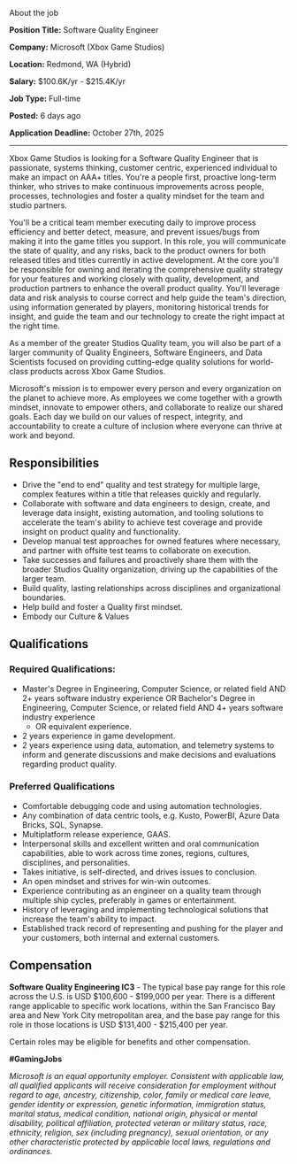 About the job

**Position Title:** Software Quality Engineer

**Company:** Microsoft (Xbox Game Studios)

**Location:** Redmond, WA (Hybrid)

**Salary:** $100.6K/yr - $215.4K/yr

**Job Type:** Full-time

**Posted:** 6 days ago

**Application Deadline:** October 27th, 2025

---

Xbox Game Studios is looking for a Software Quality Engineer that is passionate, systems thinking, customer centric, experienced individual to make an impact on AAA+ titles. You're a people first, proactive long-term thinker, who strives to make continuous improvements across people, processes, technologies and foster a quality mindset for the team and studio partners.

You'll be a critical team member executing daily to improve process efficiency and better detect, measure, and prevent issues/bugs from making it into the game titles you support. In this role, you will communicate the state of quality, and any risks, back to the product owners for both released titles and titles currently in active development. At the core you'll be responsible for owning and iterating the comprehensive quality strategy for your features and working closely with quality, development, and production partners to enhance the overall product quality. You'll leverage data and risk analysis to course correct and help guide the team's direction, using information generated by players, monitoring historical trends for insight, and guide the team and our technology to create the right impact at the right time.

As a member of the greater Studios Quality team, you will also be part of a larger community of Quality Engineers, Software Engineers, and Data Scientists focused on providing cutting-edge quality solutions for world-class products across Xbox Game Studios.

Microsoft's mission is to empower every person and every organization on the planet to achieve more. As employees we come together with a growth mindset, innovate to empower others, and collaborate to realize our shared goals. Each day we build on our values of respect, integrity, and accountability to create a culture of inclusion where everyone can thrive at work and beyond.

## Responsibilities

- Drive the "end to end" quality and test strategy for multiple large, complex features within a title that releases quickly and regularly.
- Collaborate with software and data engineers to design, create, and leverage data insight, existing automation, and tooling solutions to accelerate the team's ability to achieve test coverage and provide insight on product quality and functionality.
- Develop manual test approaches for owned features where necessary, and partner with offsite test teams to collaborate on execution.
- Take successes and failures and proactively share them with the broader Studios Quality organization, driving up the capabilities of the larger team.
- Build quality, lasting relationships across disciplines and organizational boundaries.
- Help build and foster a Quality first mindset.
- Embody our Culture & Values

## Qualifications

### Required Qualifications:

- Master's Degree in Engineering, Computer Science, or related field AND 2+ years software industry experience OR Bachelor's Degree in Engineering, Computer Science, or related field AND 4+ years software industry experience
  - OR equivalent experience.
- 2 years experience in game development.
- 2 years experience using data, automation, and telemetry systems to inform and generate discussions and make decisions and evaluations regarding product quality.

### Preferred Qualifications

- Comfortable debugging code and using automation technologies.
- Any combination of data centric tools, e.g. Kusto, PowerBI, Azure Data Bricks, SQL, Synapse.
- Multiplatform release experience, GAAS.
- Interpersonal skills and excellent written and oral communication capabilities, able to work across time zones, regions, cultures, disciplines, and personalities.
- Takes initiative, is self-directed, and drives issues to conclusion.
- An open mindset and strives for win-win outcomes.
- Experience contributing as an engineer on a quality team through multiple ship cycles, preferably in games or entertainment.
- History of leveraging and implementing technological solutions that increase the team's ability to impact.
- Established track record of representing and pushing for the player and your customers, both internal and external customers.

## Compensation

**Software Quality Engineering IC3** - The typical base pay range for this role across the U.S. is USD $100,600 - $199,000 per year. There is a different range applicable to specific work locations, within the San Francisco Bay area and New York City metropolitan area, and the base pay range for this role in those locations is USD $131,400 - $215,400 per year.

Certain roles may be eligible for benefits and other compensation.

**#GamingJobs**

*Microsoft is an equal opportunity employer. Consistent with applicable law, all qualified applicants will receive consideration for employment without regard to age, ancestry, citizenship, color, family or medical care leave, gender identity or expression, genetic information, immigration status, marital status, medical condition, national origin, physical or mental disability, political affiliation, protected veteran or military status, race, ethnicity, religion, sex (including pregnancy), sexual orientation, or any other characteristic protected by applicable local laws, regulations and ordinances.*

